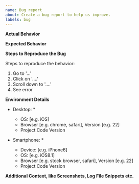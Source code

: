 ```yaml
---
name: Bug report
about: Create a bug report to help us improve.
labels: bug
---
```


<!-- To expedite issue processing please search open and closed issues before submitting a new one.
Existing issues often contain information about workarounds, resolution, or progress updates.
-->

**Actual Behavior**

<!-- Provide a clear and concise description of what the actual behavior is.-->

**Expected Behavior**

<!-- Provide a clear and concise description of what you expected to happen.-->

**Steps to Reproduce the Bug**

Steps to reproduce the behavior:

1. Go to '...'
2. Click on '....'
3. Scroll down to '....'
4. See error

**Environment Details**

- Desktop: <!-- (please complete the following information)-->\*

  - OS: [e.g. iOS]
  - Browser [e.g. chrome, safari], Version [e.g. 22]
  - Project Code Version

- Smartphone: <!-- (please complete the following information)-->\*
  - Device: [e.g. iPhone6]
  - OS: [e.g. iOS8.1]
  - Browser [e.g. stock browser, safari], Version [e.g. 22]
  - Project Code Version

**Additional Context, like Screenshots, Log File Snippets etc.**

<!-- Add any other context about the problem here.-->
<!-- If you will handle the bug fix yourself, you can let us know here.-->
